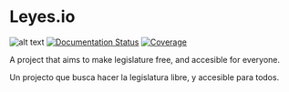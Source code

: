 # Leyes.io

![alt text](https://travis-ci.org/tosp/Leyes.io.svg?branch=master "Travis Build Status") [![Documentation Status](https://readthedocs.org/projects/leyesio/badge/?version=latest "Documentation Status")](http://leyesio.readthedocs.io/en/latest/?badge=latest) [![Coverage](https://codecov.io/github/tosp/Leyes.io/coverage.svg?branch=master "Codecov Coverage")](https://codecov.io/github/tosp/Leyes.io)

A project that aims to make legislature free, and accesible for everyone.

Un projecto que busca hacer la legislatura libre, y accesible para todos.